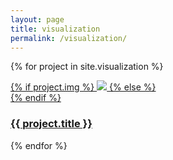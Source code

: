 ```yaml
---
layout: page
title: visualization
permalink: /visualization/
---
```


{% for project in site.visualization %}

<div class="project ">
    <div class="thumbnail">
        <a href="{{ site.baseurl }}{{ project.url }}">
        {% if project.img %}
        <img class="thumbnail" src="{{ project.img }}"/>
        {% else %}
        <div class="thumbnail blankbox"></div>
        {% endif %}    
        <span>
            <h3>{{ project.title }}</h3>
        </span>
        </a>
    </div>
</div>

{% endfor %}
